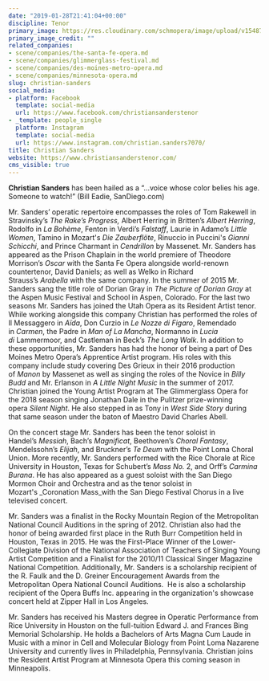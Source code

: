 ```yaml
---
date: "2019-01-28T21:41:04+00:00"
discipline: Tenor
primary_image: https://res.cloudinary.com/schmopera/image/upload/v1548711571/media/2019/01/ChristianSanders.jpg
primary_image_credit: ""
related_companies:
- scene/companies/the-santa-fe-opera.md
- scene/companies/glimmerglass-festival.md
- scene/companies/des-moines-metro-opera.md
- scene/companies/minnesota-opera.md
slug: christian-sanders
social_media:
- platform: Facebook
  template: social-media
  url: https://www.facebook.com/christiansanderstenor
- _template: people_single
  platform: Instagram
  template: social-media
  url: https://www.instagram.com/christian.sanders7070/
title: Christian Sanders
website: https://www.christiansanderstenor.com/
cms_visible: true
---
```

**Christian Sanders** has been hailed as a “…voice whose color belies his age. Someone to watch!” (Bill Eadie, SanDiego.com)

Mr. Sanders’ operatic repertoire encompasses the roles of Tom Rakewell in Stravinsky’s _The Rake’s Progress,_ Albert Herring in Britten’s _Albert Herring_, Rodolfo in _La Bohème_, Fenton in Verdi’s _Falstaff_, Laurie in Adamo’s _Little Women_, Tamino in Mozart's _Die Zauberflöte_, Rinuccio in Puccini's _Gianni Schicchi_, and Prince Charmant in _Cendrillon_ by Massenet. Mr. Sanders has appeared as the Prison Chaplain in the world premiere of Theodore Morrison’s _Oscar_ with the Santa Fe Opera alongside world-renown countertenor, David Daniels; as well as Welko in Richard Strauss’s _Arabella_ with the same company. In the summer of 2015 Mr. Sanders sang the title role of Dorian Gray in _The Picture of Dorian Gray_ at the Aspen Music Festival and School in Aspen, Colorado. For the last two seasons Mr. Sanders has joined the Utah Opera as its Resident Artist tenor. While working alongside this company Christian has performed the roles of Il Messaggero in _Aïda_, Don Curzio in _Le Nozze di Figaro_, Remendado in _Carmen_, the Padre in _Man of La Mancha_, Normanno in _Lucia di_ Lammermoor, and Castleman in Beck’s _The Long Walk_. In addition to these opportunities, Mr. Sanders has had the honor of being a part of Des Moines Metro Opera’s Apprentice Artist program. His roles with this company include study covering Des Grieux in their 2016 production of _Manon_ by Massenet as well as singing the roles of the Novice in _Billy Budd_ and Mr. Erlanson in _A Little Night Music_ in the summer of 2017. Christian joined the Young Artist Program at The Glimmerglass Opera for the 2018 season singing Jonathan Dale in the Pulitzer prize-winning opera _Silent Night_. He also stepped in as Tony in _West Side Story_ during that same season under the baton of Maestro David Charles Abell.

On the concert stage Mr. Sanders has been the tenor soloist in Handel’s _Messiah_, Bach’s _Magnificat_, Beethoven’s _Choral Fantasy_, Mendelssohn’s _Elijah_, and Bruckner’s _Te Deum_ with the Point Loma Choral Union. More recently, Mr. Sanders performed with the Rice Chorale at Rice University in Houston, Texas for Schubert’s _Mass No._ 2, and Orff’s _Carmina Burana_. He has also appeared as a guest soloist with the San Diego Mormon Choir and Orchestra and as the tenor soloist in Mozart's _Coronation Mass_with the San Diego Festival Chorus in a live televised concert.

Mr. Sanders was a finalist in the Rocky Mountain Region of the Metropolitan National Council Auditions in the spring of 2012. Christian also had the honor of being awarded first place in the Ruth Burr Competition held in Houston, Texas in 2015. He was the First-Place Winner of the Lower-Collegiate Division of the National Association of Teachers of Singing Young Artist Competition and a Finalist for the 2010/11 Classical Singer Magazine National Competition. Additionally, Mr. Sanders is a scholarship recipient of the R. Faulk and the D. Greiner Encouragement Awards from the Metropolitan Opera National Council Auditions.  He is also a scholarship recipient of the Opera Buffs Inc. appearing in the organization's showcase concert held at Zipper Hall in Los Angeles.

Mr. Sanders has received his Masters degree in Operatic Performance from Rice University in Houston on the full-tuition Edward J. and Frances Bing Memorial Scholarship. He holds a Bachelors of Arts Magna Cum Laude in Music with a minor in Cell and Molecular Biology from Point Loma Nazarene University and currently lives in Philadelphia, Pennsylvania. Christian joins the Resident Artist Program at Minnesota Opera this coming season in Minneapolis.